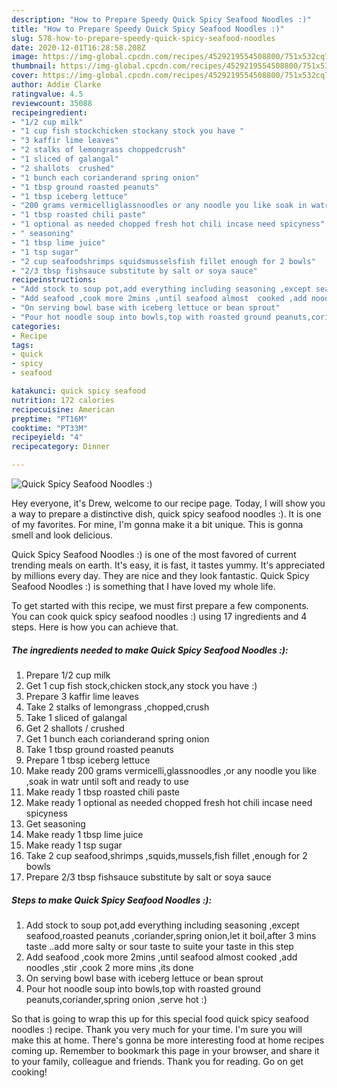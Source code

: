```yaml
---
description: "How to Prepare Speedy Quick Spicy Seafood Noodles :)"
title: "How to Prepare Speedy Quick Spicy Seafood Noodles :)"
slug: 578-how-to-prepare-speedy-quick-spicy-seafood-noodles
date: 2020-12-01T16:28:58.208Z
image: https://img-global.cpcdn.com/recipes/4529219554508800/751x532cq70/quick-spicy-seafood-noodles-recipe-main-photo.jpg
thumbnail: https://img-global.cpcdn.com/recipes/4529219554508800/751x532cq70/quick-spicy-seafood-noodles-recipe-main-photo.jpg
cover: https://img-global.cpcdn.com/recipes/4529219554508800/751x532cq70/quick-spicy-seafood-noodles-recipe-main-photo.jpg
author: Addie Clarke
ratingvalue: 4.5
reviewcount: 35088
recipeingredient:
- "1/2 cup milk"
- "1 cup fish stockchicken stockany stock you have "
- "3 kaffir lime leaves"
- "2 stalks of lemongrass choppedcrush"
- "1 sliced of galangal"
- "2 shallots  crushed"
- "1 bunch each corianderand spring onion"
- "1 tbsp ground roasted peanuts"
- "1 tbsp iceberg lettuce"
- "200 grams vermicelliglassnoodles or any noodle you like soak in watr until soft and ready to use"
- "1 tbsp roasted chili paste"
- "1 optional as needed chopped fresh hot chili incase need spicyness"
- " seasoning"
- "1 tbsp lime juice"
- "1 tsp sugar"
- "2 cup seafoodshrimps squidsmusselsfish fillet enough for 2 bowls"
- "2/3 tbsp fishsauce substitute by salt or soya sauce"
recipeinstructions:
- "Add stock to soup pot,add everything including seasoning ,except seafood,roasted peanuts ,coriander,spring onion,let it boil,after 3 mins taste ..add more salty or sour taste to suite your taste in this step"
- "Add seafood ,cook more 2mins ,until seafood almost  cooked ,add noodles ,stir ,cook 2 more mins ,its done"
- "On serving bowl base with iceberg lettuce or bean sprout"
- "Pour hot noodle soup into bowls,top with roasted ground peanuts,coriander,spring onion ,serve hot :)"
categories:
- Recipe
tags:
- quick
- spicy
- seafood

katakunci: quick spicy seafood 
nutrition: 172 calories
recipecuisine: American
preptime: "PT16M"
cooktime: "PT33M"
recipeyield: "4"
recipecategory: Dinner

---
```



![Quick Spicy Seafood Noodles :)](https://img-global.cpcdn.com/recipes/4529219554508800/751x532cq70/quick-spicy-seafood-noodles-recipe-main-photo.jpg)

Hey everyone, it's Drew, welcome to our recipe page. Today, I will show you a way to prepare a distinctive dish, quick spicy seafood noodles :). It is one of my favorites. For mine, I'm gonna make it a bit unique. This is gonna smell and look delicious.



Quick Spicy Seafood Noodles :) is one of the most favored of current trending meals on earth. It's easy, it is fast, it tastes yummy. It's appreciated by millions every day. They are nice and they look fantastic. Quick Spicy Seafood Noodles :) is something that I have loved my whole life.


To get started with this recipe, we must first prepare a few components. You can cook quick spicy seafood noodles :) using 17 ingredients and 4 steps. Here is how you can achieve that.

<!--inarticleads1-->

##### The ingredients needed to make Quick Spicy Seafood Noodles :):

1. Prepare 1/2 cup milk
1. Get 1 cup fish stock,chicken stock,any stock you have :)
1. Prepare 3 kaffir lime leaves
1. Take 2 stalks of lemongrass ,chopped,crush
1. Take 1 sliced of galangal
1. Get 2 shallots / crushed
1. Get 1 bunch each corianderand spring onion
1. Take 1 tbsp ground roasted peanuts
1. Prepare 1 tbsp iceberg lettuce
1. Make ready 200 grams vermicelli,glassnoodles ,or any noodle you like ,soak in watr until soft and ready to use
1. Make ready 1 tbsp roasted chili paste
1. Make ready 1 optional as needed chopped fresh hot chili incase need spicyness
1. Get  seasoning
1. Make ready 1 tbsp lime juice
1. Make ready 1 tsp sugar
1. Take 2 cup seafood,shrimps ,squids,mussels,fish fillet ,enough for 2 bowls
1. Prepare 2/3 tbsp fishsauce substitute by salt or soya sauce




<!--inarticleads2-->

##### Steps to make Quick Spicy Seafood Noodles :):

1. Add stock to soup pot,add everything including seasoning ,except seafood,roasted peanuts ,coriander,spring onion,let it boil,after 3 mins taste ..add more salty or sour taste to suite your taste in this step
1. Add seafood ,cook more 2mins ,until seafood almost  cooked ,add noodles ,stir ,cook 2 more mins ,its done
1. On serving bowl base with iceberg lettuce or bean sprout
1. Pour hot noodle soup into bowls,top with roasted ground peanuts,coriander,spring onion ,serve hot :)




So that is going to wrap this up for this special food quick spicy seafood noodles :) recipe. Thank you very much for your time. I'm sure you will make this at home. There's gonna be more interesting food at home recipes coming up. Remember to bookmark this page in your browser, and share it to your family, colleague and friends. Thank you for reading. Go on get cooking!
